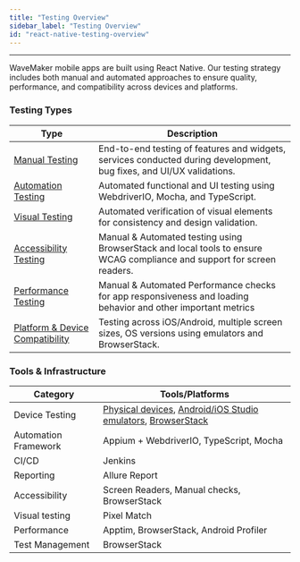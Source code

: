 ```yaml
---
title: "Testing Overview"
sidebar_label: "Testing Overview"
id: "react-native-testing-overview"
---
```

---

WaveMaker mobile apps are built using React Native. Our testing strategy includes both manual and automated approaches to ensure quality, performance, and compatibility across devices and platforms.

### Testing Types

| Type                                                                       | Description                                                                                                             |
|----------------------------------------------------------------------------|-------------------------------------------------------------------------------------------------------------------------|
| [Manual Testing](/learn/react-native/react-native-manual-testing-overview) | End-to-end testing of features and widgets, services conducted during development, bug fixes, and UI/UX validations.    |
| [Automation Testing](/learn/react-native/react-native-automation-testing)  | Automated functional and UI testing using WebdriverIO, Mocha, and TypeScript.                                           |
| [Visual Testing](/learn/react-native/react-native-automation-testing)      | Automated verification of visual elements for consistency and design validation.                                        |
| [Accessibility Testing](/learn/react-native/react-native-accessibility-testing) | Manual & Automated testing using BrowserStack and local tools to ensure WCAG compliance and support for screen readers. |
| [Performance Testing](/learn/react-native/react-native-performance-testing) | Manual & Automated Performance checks for app responsiveness and loading behavior and other important metrics           |
| [Platform & Device Compatibility](/learn/react-native/device-compatibility) | Testing across iOS/Android, multiple screen sizes, OS versions using emulators and BrowserStack.                        |

### Tools & Infrastructure

| Category             | Tools/Platforms                                             |
|----------------------|-------------------------------------------------------------|
| Device Testing       |[Physical devices](/learn/react-native/react-native-device-compatibility#physical-devices-manual-testing), [Android/iOS Studio emulators](https://developer.android.com/studio/run/emulator), [BrowserStack](/learn/react-native/react-native-device-compatibility#automation-testing-devices-via-browserstack) |
| Automation Framework | Appium + WebdriverIO, TypeScript, Mocha                    |
| CI/CD                | Jenkins                                                     |
| Reporting            | Allure Report  |
| Accessibility        | Screen Readers, Manual checks, BrowserStack                 |
| Visual testing       | Pixel Match |
| Performance          | Apptim, BrowserStack, Android Profiler |
|Test Management | BrowserStack |
